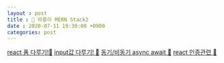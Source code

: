 ```yaml
---
layout : post
title : 🛴 따릉이 MERN Stack2
date : 2020-07-11 19:30:00 +0900
categories: post
---
```


<a href="https://ideveloper2.tistory.com/116">react 폼 다루기!🎈</a>
<a href="https://velopert.com/3634">input값 다루기! 🎈</a>
<a href="https://blueshw.github.io/2018/02/27/async-await/">동기/비동기 async await 🎈</a>
<a href="https://www.daleseo.com/react-router-authentication/">react 인증관련 🎈</a>